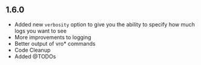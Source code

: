 ## 1.6.0

- Added new `verbosity` option to give you the ability to specify how much logs you want to see
- More improvements to logging
- Better output of vro* commands
- Code Cleanup
- Added @TODOs
